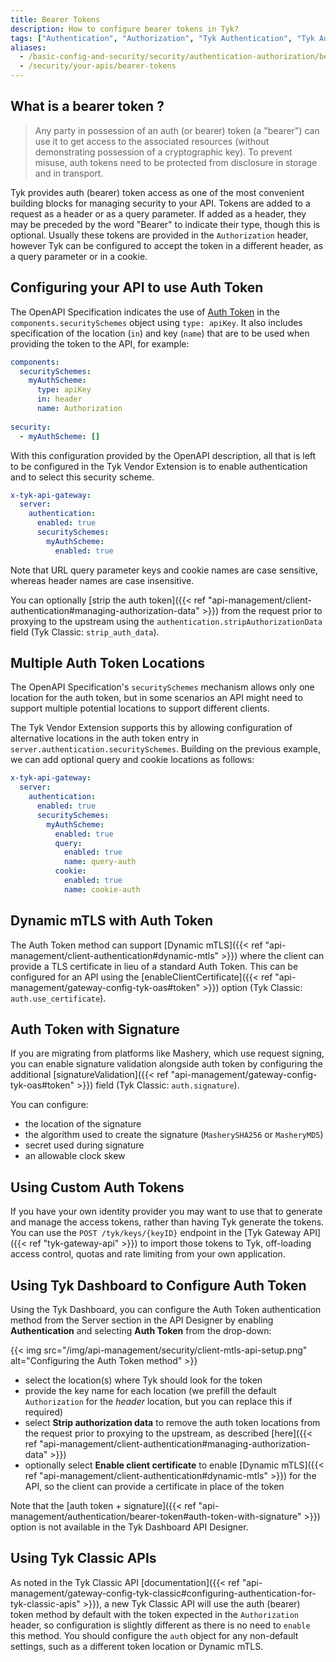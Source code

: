 ```yaml
---
title: Bearer Tokens
description: How to configure bearer tokens in Tyk?
tags: ["Authentication", "Authorization", "Tyk Authentication", "Tyk Authorization", "Secure APIs", "Bearer Tokens"]
aliases:
  - /basic-config-and-security/security/authentication-authorization/bearer-tokens
  - /security/your-apis/bearer-tokens
---
```


## What is a bearer token ?

> Any party in possession of an auth (or bearer) token (a "bearer") can use it to get access to the associated resources (without demonstrating possession of a cryptographic key). To prevent misuse, auth tokens need to be protected from disclosure in storage and in transport.

Tyk provides auth (bearer) token access as one of the most convenient building blocks for managing security to your API. Tokens are added to a request as a header or as a query parameter. If added as a header, they may be preceded by the word "Bearer" to indicate their type, though this is optional. Usually these tokens are provided in the `Authorization` header, however Tyk can be configured to accept the token in a different header, as a query parameter or in a cookie.

## Configuring your API to use Auth Token

The OpenAPI Specification indicates the use of [Auth Token](https://swagger.io/docs/specification/v3_0/authentication/bearer-authentication/) in the `components.securitySchemes` object using `type: apiKey`. It also includes specification of the location (`in`) and key (`name`) that are to be used when providing the token to the API, for example:

```yaml
components:
  securitySchemes:
    myAuthScheme:
      type: apiKey
      in: header
      name: Authorization
      
security:
  - myAuthScheme: []
```

With this configuration provided by the OpenAPI description, all that is left to be configured in the Tyk Vendor Extension is to enable authentication and to select this security scheme.

```yaml
x-tyk-api-gateway:
  server:
    authentication:
      enabled: true
      securitySchemes:
        myAuthScheme:
          enabled: true
```

Note that URL query parameter keys and cookie names are case sensitive, whereas header names are case insensitive.

You can optionally [strip the auth token]({{< ref "api-management/client-authentication#managing-authorization-data" >}}) from the request prior to proxying to the upstream using the `authentication.stripAuthorizationData` field  (Tyk Classic: `strip_auth_data`).

## Multiple Auth Token Locations

The OpenAPI Specification's `securitySchemes` mechanism allows only one location for the auth token, but in some scenarios an API might need to support multiple potential locations to support different clients.

The Tyk Vendor Extension supports this by allowing configuration of alternative locations in the auth token entry in `server.authentication.securitySchemes`. Building on the previous example, we can add optional query and cookie locations as follows:

```yaml
x-tyk-api-gateway:
  server:
    authentication:
      enabled: true
      securitySchemes:
        myAuthScheme:
          enabled: true
          query:
            enabled: true
            name: query-auth
          cookie:
            enabled: true
            name: cookie-auth
```

## Dynamic mTLS with Auth Token
The Auth Token method can support [Dynamic mTLS]({{< ref "api-management/client-authentication#dynamic-mtls" >}}) where the client can provide a TLS certificate in lieu of a standard Auth Token. This can be configured for an API using the [enableClientCertificate]({{< ref "api-management/gateway-config-tyk-oas#token" >}})  option (Tyk Classic: `auth.use_certificate`).

## Auth Token with Signature

If you are migrating from platforms like Mashery, which use request signing, you can enable signature validation alongside auth token by configuring the additional [signatureValidation]({{< ref "api-management/gateway-config-tyk-oas#token" >}}) field (Tyk Classic: `auth.signature`).

You can configure:

- the location of the signature
- the algorithm used to create the signature (`MasherySHA256` or `MasheryMD5`)
- secret used during signature
- an allowable clock skew

## Using Custom Auth Tokens

If you have your own identity provider you may want to use that to generate and manage the access tokens, rather than having Tyk generate the tokens. You can use the `POST /tyk/keys/{keyID}` endpoint in the [Tyk Gateway API]({{< ref "tyk-gateway-api" >}}) to import those tokens to Tyk, off-loading access control, quotas and rate limiting from your own application.

## Using Tyk Dashboard to Configure Auth Token

Using the Tyk Dashboard, you can configure the Auth Token authentication method from the Server section in the API Designer by enabling **Authentication** and selecting **Auth Token** from the drop-down:

{{< img src="/img/api-management/security/client-mtls-api-setup.png" alt="Configuring the Auth Token method" >}}

- select the location(s) where Tyk should look for the token
- provide the key name for each location (we prefill the default `Authorization` for the *header* location, but you can replace this if required)
- select **Strip authorization data** to remove the auth token locations from the request prior to proxying to the upstream, as described [here]({{< ref "api-management/client-authentication#managing-authorization-data" >}})
- optionally select **Enable client certificate** to enable [Dynamic mTLS]({{< ref "api-management/client-authentication#dynamic-mtls" >}}) for the API, so the client can provide a certificate in place of the token

Note that the [auth token + signature]({{< ref "api-management/authentication/bearer-token#auth-token-with-signature" >}}) option is not available in the Tyk Dashboard API Designer.


## Using Tyk Classic APIs

As noted in the Tyk Classic API [documentation]({{< ref "api-management/gateway-config-tyk-classic#configuring-authentication-for-tyk-classic-apis" >}}), a new Tyk Classic API will use the auth (bearer) token method by default with the token expected in the `Authorization` header, so configuration is slightly different as there is no need to `enable` this method. You should configure the `auth` object for any non-default settings, such as a different token location or Dynamic mTLS.



